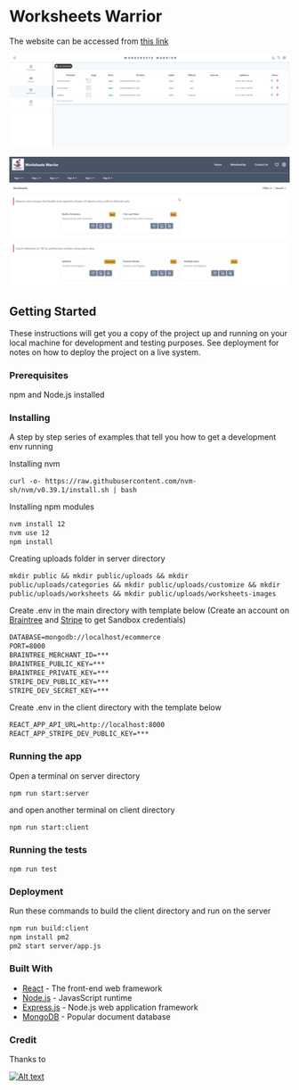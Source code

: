 # Worksheets Warrior

The website can be accessed from [this link](http://178.128.94.112:8000)

![Admin Page](readme-images/admin_page.png)

![User Page](readme-images/main_page.png)

## Getting Started

These instructions will get you a copy of the project up and running on your local machine for development and testing purposes. See deployment for notes on how to deploy the project on a live system.

### Prerequisites

npm and Node.js installed

### Installing

A step by step series of examples that tell you how to get a development env running

Installing nvm

```
curl -o- https://raw.githubusercontent.com/nvm-sh/nvm/v0.39.1/install.sh | bash
```

Installing npm modules

```
nvm install 12
nvm use 12
npm install
```

Creating uploads folder in server directory

```
mkdir public && mkdir public/uploads && mkdir public/uploads/categories && mkdir public/uploads/customize && mkdir public/uploads/worksheets && mkdir public/uploads/worksheets-images
```

Create .env in the main directory with template below (Create an account on [Braintree](https://www.braintreepayments.com/sandbox?referrer=https%3A%2F%2Fwww.google.com%2F) and [Stripe](https://stripe.com/) to get Sandbox credentials)
```
DATABASE=mongodb://localhost/ecommerce
PORT=8000
BRAINTREE_MERCHANT_ID=***
BRAINTREE_PUBLIC_KEY=***
BRAINTREE_PRIVATE_KEY=***
STRIPE_DEV_PUBLIC_KEY=***
STRIPE_DEV_SECRET_KEY=***
```

Create .env in the client directory with the template below
```
REACT_APP_API_URL=http://localhost:8000
REACT_APP_STRIPE_DEV_PUBLIC_KEY=***
```

### Running the app

Open a terminal on server directory

```
npm run start:server
```

and open another terminal on client directory
```
npm run start:client
```

### Running the tests
```
npm run test
```

### Deployment

Run these commands to build the client directory and run on the server

```
npm run build:client
npm install pm2
pm2 start server/app.js
```

### Built With

* [React](https://reactjs.org/) - The front-end web framework
* [Node.js](https://nodejs.org/en/) - JavasScript runtime
* [Express.js](https://expressjs.com/) - Node.js web application framework
* [MongoDB](https://www.mongodb.com/) - Popular document database

### Credit

Thanks to

[![Alt text](https://img.youtube.com/vi/lXk14qt2D28/0.jpg)](https://www.youtube.com/watch?v=lXk14qt2D28)
